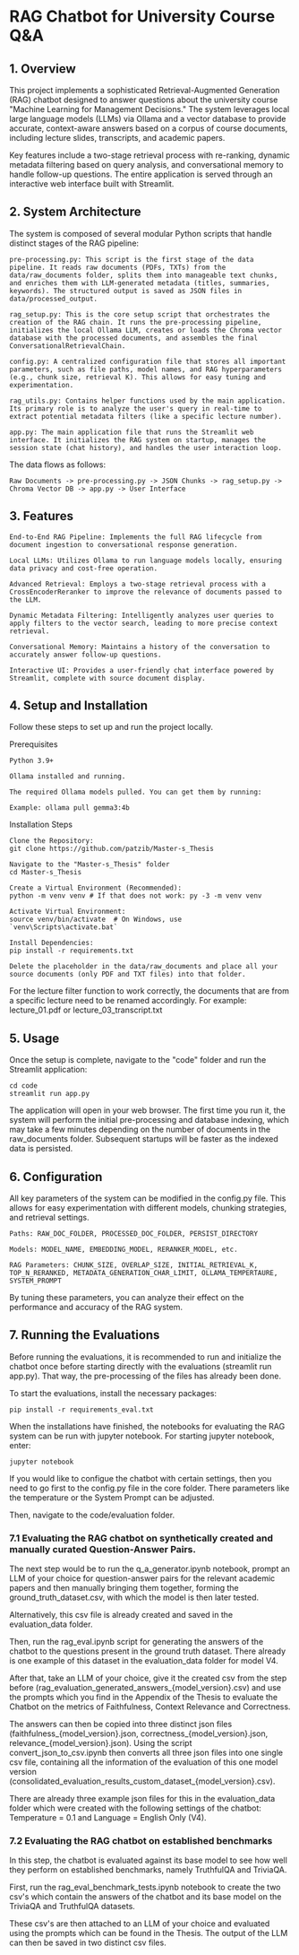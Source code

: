 # RAG Chatbot for University Course Q&A

## 1. Overview

This project implements a sophisticated Retrieval-Augmented Generation (RAG) chatbot designed to answer questions about the university course "Machine Learning for Management Decisions." The system leverages local large language models (LLMs) via Ollama and a vector database to provide accurate, context-aware answers based on a corpus of course documents, including lecture slides, transcripts, and academic papers.

Key features include a two-stage retrieval process with re-ranking, dynamic metadata filtering based on query analysis, and conversational memory to handle follow-up questions. The entire application is served through an interactive web interface built with Streamlit.

## 2. System Architecture

The system is composed of several modular Python scripts that handle distinct stages of the RAG pipeline:

    pre-processing.py: This script is the first stage of the data pipeline. It reads raw documents (PDFs, TXTs) from the data/raw_documents folder, splits them into manageable text chunks, and enriches them with LLM-generated metadata (titles, summaries, keywords). The structured output is saved as JSON files in data/processed_output.

    rag_setup.py: This is the core setup script that orchestrates the creation of the RAG chain. It runs the pre-processing pipeline, initializes the local Ollama LLM, creates or loads the Chroma vector database with the processed documents, and assembles the final ConversationalRetrievalChain.

    config.py: A centralized configuration file that stores all important parameters, such as file paths, model names, and RAG hyperparameters (e.g., chunk size, retrieval K). This allows for easy tuning and experimentation.

    rag_utils.py: Contains helper functions used by the main application. Its primary role is to analyze the user's query in real-time to extract potential metadata filters (like a specific lecture number).

    app.py: The main application file that runs the Streamlit web interface. It initializes the RAG system on startup, manages the session state (chat history), and handles the user interaction loop.

The data flows as follows:

    Raw Documents -> pre-processing.py -> JSON Chunks -> rag_setup.py -> Chroma Vector DB -> app.py -> User Interface

## 3. Features

    End-to-End RAG Pipeline: Implements the full RAG lifecycle from document ingestion to conversational response generation.

    Local LLMs: Utilizes Ollama to run language models locally, ensuring data privacy and cost-free operation.

    Advanced Retrieval: Employs a two-stage retrieval process with a CrossEncoderReranker to improve the relevance of documents passed to the LLM.

    Dynamic Metadata Filtering: Intelligently analyzes user queries to apply filters to the vector search, leading to more precise context retrieval.

    Conversational Memory: Maintains a history of the conversation to accurately answer follow-up questions.

    Interactive UI: Provides a user-friendly chat interface powered by Streamlit, complete with source document display.

## 4. Setup and Installation

Follow these steps to set up and run the project locally.

Prerequisites

    Python 3.9+

    Ollama installed and running.

    The required Ollama models pulled. You can get them by running:

    Example: ollama pull gemma3:4b

Installation Steps

    Clone the Repository:
    git clone https://github.com/patzib/Master-s_Thesis

    Navigate to the "Master-s_Thesis" folder
    cd Master-s_Thesis

    Create a Virtual Environment (Recommended):
    python -m venv venv # If that does not work: py -3 -m venv venv
    
    Activate Virtual Environment:
    source venv/bin/activate  # On Windows, use `venv\Scripts\activate.bat`

    Install Dependencies:
    pip install -r requirements.txt

    Delete the placeholder in the data/raw_documents and place all your source documents (only PDF and TXT files) into that folder.
For the lecture filter function to work correctly, the documents that are from a specific lecture need to be renamed accordingly.
For example: lecture_01.pdf or lecture_03_transcript.txt



## 5. Usage

Once the setup is complete, navigate to the "code" folder and run the Streamlit application:

    cd code
    streamlit run app.py

The application will open in your web browser. The first time you run it, the system will perform the initial pre-processing and database indexing, which may take a few minutes depending on the number of documents in the raw_documents folder. Subsequent startups will be faster as the indexed data is persisted.

## 6. Configuration

All key parameters of the system can be modified in the config.py file. This allows for easy experimentation with different models, chunking strategies, and retrieval settings.

    Paths: RAW_DOC_FOLDER, PROCESSED_DOC_FOLDER, PERSIST_DIRECTORY

    Models: MODEL_NAME, EMBEDDING_MODEL, RERANKER_MODEL, etc.

    RAG Parameters: CHUNK_SIZE, OVERLAP_SIZE, INITIAL_RETRIEVAL_K, TOP_N_RERANKED, METADATA_GENERATION_CHAR_LIMIT, OLLAMA_TEMPERTAURE, SYSTEM_PROMPT

By tuning these parameters, you can analyze their effect on the performance and accuracy of the RAG system.


## 7. Running the Evaluations

Before running the evaluations, it is recommended to run and initialize the chatbot once before starting directly with the evaluations (streamlit run app.py). That way, the pre-processing of the files has already been done.

To start the evaluations, install the necessary packages:

    pip install -r requirements_eval.txt

When the installations have finished, the notebooks for evaluating the RAG system can be run with jupyter notebook. For starting jupyter notebook, enter:

    jupyter notebook

If you would like to configue the chatbot with certain settings, then you need to go first to the config.py file in the core folder. There parameters like the temperature or the System Prompt can be adjusted.

Then, navigate to the code/evaluation folder.

### 7.1 Evaluating the RAG chatbot on synthetically created and manually curated Question-Answer Pairs.

The next step would be to run the q_a_generator.ipynb notebook, prompt an LLM of your choice for question-answer pairs for the relevant academic papers and then manually bringing them together, forming the ground_truth_dataset.csv, with which the model is then later tested.

Alternatively, this csv file is already created and saved in the evaluation_data folder.

Then, run the rag_eval.ipynb script for generating the answers of the chatbot to the questions present in the ground truth dataset. There already is one example of this dataset in the evaluation_data folder for model V4.

After that, take an LLM of your choice, give it the created csv from the step before (rag_evaluation_generated_answers_{model_version}.csv) and use the prompts which you find in the Appendix of the Thesis to evaluate the Chatbot on the metrics of Faithfulness, Context Relevance and Correctness.

The answers can then be copied into three distinct json files (faithfulness_{model_version}.json, correctness_{model_version}.json, relevance_{model_version}.json). Using the script convert_json_to_csv.ipynb then converts all three json files into one single csv file, containing all the information of the evaluation of this one model version (consolidated_evaluation_results_custom_dataset_{model_version}.csv). 

There are already three example json files for this in the evaluation_data folder which were created with the following settings of the chatbot: Temperature = 0.1 and Language = English Only (V4).


### 7.2 Evaluating the RAG chatbot on established benchmarks

In this step, the chatbot is evaluated against its base model to see how well they perform on established benchmarks, namely TruthfulQA and TriviaQA.

First, run the rag_eval_benchmark_tests.ipynb notebook to create the two csv's which contain the answers of the chatbot and its base model on the TriviaQA and TruthfulQA datasets. 

These csv's are then attached to an LLM of your choice and evaluated using the prompts which can be found in the Thesis. The output of the LLM can then be saved in two distinct csv files. 


